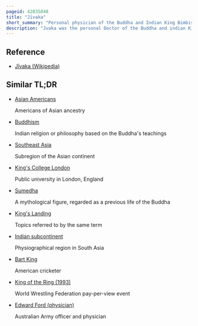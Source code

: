 ```yaml
---
pageid: 42835048
title: "Jīvaka"
short_summary: "Personal physician of the Buddha and Indian King Bimbisara"
description: "Jvaka was the personal Doctor of the Buddha and indian King Bimbisra. He lived in rjagha - now rajgir - in the 5th Century Bce. Sometimes described as the Medicine King he appears prominently in Legends in Asia as a Model Healer and is honoured as such by traditional Healers in several asian Countries."
---
```


## Reference

- [Jīvaka (Wikipedia)](https://en.wikipedia.org/?curid=42835048)

## Similar TL;DR

- [Asian Americans](/tldr/en/asian-americans)

  Americans of Asian ancestry

- [Buddhism](/tldr/en/buddhism)

  Indian religion or philosophy based on the Buddha's teachings

- [Southeast Asia](/tldr/en/southeast-asia)

  Subregion of the Asian continent

- [King's College London](/tldr/en/kings-college-london)

  Public university in London, England

- [Sumedha](/tldr/en/sumedha)

  A mythological figure, regarded as a previous life of the Buddha

- [King's Landing](/tldr/en/kings-landing)

  Topics referred to by the same term

- [Indian subcontinent](/tldr/en/indian-subcontinent)

  Physiographical region in South Asia

- [Bart King](/tldr/en/bart-king)

  American cricketer

- [King of the Ring (1993)](/tldr/en/king-of-the-ring-1993)

  World Wrestling Federation pay-per-view event

- [Edward Ford (physician)](/tldr/en/edward-ford-physician)

  Australian Army officer and physician
